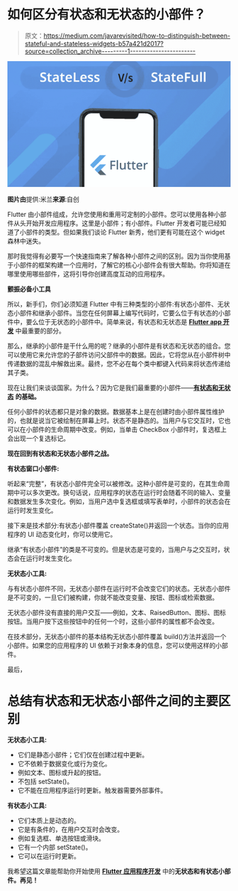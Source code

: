 # 如何区分有状态和无状态的小部件？

> 原文：<https://medium.com/javarevisited/how-to-distinguish-between-stateful-and-stateless-widgets-b57a421d2017?source=collection_archive---------1----------------------->

![](img/a80733f2434863ccb072a47e6d17f3aa.png)

**图片由**提供:米兰**来源**:自创

Flutter 由小部件组成，允许您使用和重用可定制的小部件。您可以使用各种小部件从头开始开发应用程序。这里是小部件；有小部件。Flutter 开发者可能已经知道了小部件的类型。但如果我们谈论 Flutter 新秀，他们更有可能在这个 widget 森林中迷失。

那时我觉得有必要写一个快速指南来了解各种小部件之间的区别。因为当你使用基于小部件的框架构建一个应用时，了解它的核心小部件会有很大帮助。你将知道在哪里使用哪些部件，这将引导你创建高度互动的应用程序。

**颤振必备小工具**

所以，新手们，你们必须知道 Flutter 中有三种类型的小部件:有状态小部件、无状态小部件和继承小部件。当您在任何屏幕上编写代码时，它要么位于有状态的小部件中，要么位于无状态的小部件中。简单来说，有状态和无状态是 [**Flutter app 开发**](https://kodytechnolab.com/flutter-app-development) 中最重要的部分。

那么，继承的小部件是干什么用的呢？继承的小部件是有状态和无状态的组合。您可以使用它来允许您的子部件访问父部件中的数据。因此，它将您从在小部件树中传递数据的混乱中解救出来。最终，您不必在每个类中都键入代码来将状态传递给其子类。

现在让我们来谈谈国家。为什么？因为它是我们最重要的小部件——[**有状态和无状态**](https://kodytechnolab.com/blog/stateless-vs-stateful-widget/) **的基础。**

任何小部件的状态都只是对象的数据。数据基本上是在创建时由小部件属性维护的，也就是说当它被绘制在屏幕上时。状态不是静态的。当用户与它交互时，它也可以在小部件的生命周期中改变。例如，当单击 CheckBox 小部件时，复选框上会出现一个复选标记。

**现在回到有状态和无状态小部件之战。**

**有状态窗口小部件:**

听起来“完整”，有状态小部件完全可以被修改。这种小部件是可变的，在其生命周期中可以多次更改。换句话说，应用程序的状态在运行时会随着不同的输入、变量和数据发生多次变化。例如，当用户选中复选框或填写表单时，小部件的状态会在运行时发生变化。

接下来是技术部分:有状态小部件覆盖 createState()并返回一个状态。当你的应用程序的 UI 动态变化时，你可以使用它。

继承“有状态小部件”的类是不可变的。但是状态是可变的，当用户与之交互时，状态会在运行时发生变化。

**无状态小工具:**

与有状态小部件不同，无状态小部件在运行时不会改变它们的状态。无状态小部件是不可变的，一旦它们被构建，你就不能改变变量、按钮、图标或检索数据。

无状态小部件没有直接的用户交互——例如，文本、RaisedButton、图标、图标按钮。当用户按下这些按钮中的任何一个时，这些小部件的属性都不会改变。

在技术部分，无状态小部件的基本结构无状态小部件覆盖 build()方法并返回一个小部件。如果您的应用程序的 UI 依赖于对象本身的信息，您可以使用这样的小部件。

最后，

# 总结有状态和无状态小部件之间的主要区别

**无状态小工具:**

*   它们是静态小部件；它们仅在创建过程中更新。
*   它不依赖于数据变化或行为变化。
*   例如文本、图标或升起的按钮。
*   不包括 setState()。
*   它不能在应用程序运行时更新。触发器需要外部事件。

**有状态小工具:**

*   它们本质上是动态的。
*   它是有条件的，在用户交互时会改变。
*   例如复选框、单选按钮或滑块。
*   它有一个内部 setState()。
*   它可以在运行时更新。

我希望这篇文章能帮助你开始使用 [**Flutter 应用程序开发**](/javarevisited/my-favorite-flutter-and-dart-programming-courses-for-beginners-9e8355710d78) 中的**无状态和有状态小部件。再见！**